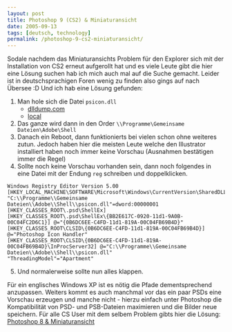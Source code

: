 ```yaml
---
layout: post
title: Photoshop 9 (CS2) & Miniaturansicht
date: 2005-09-13
tags: [deutsch, technology]
permalink: /photoshop-9-cs2-miniaturansicht/
---
```


Sodale nachdem das Miniaturansichts Problem für den Explorer sich mit der Installation von CS2 erneut aufgerollt hat und es viele Leute gibt die hier eine Lösung suchen hab ich mich auch mal auf die Suche gemacht. Leider ist in deutschsprachigen Foren wenig zu finden also gings auf nach Übersee :D Und ich hab eine Lösung gefunden:

1. Man hole sich die Datei `psicon.dll` 
    * [dlldump.com](http://www.dlldump.com/download-dll-files.php/dllfiles/P/psicon.dll/download.html)
    * [local](/files/psicon.dll)
2. Das ganze wird dann in den Order `\\Programme\Gemeinsame Dateien\Adobe\Shell`
3. Danach ein Reboot, dann funktionierts bei vielen schon ohne weiteres zutun. Jedoch haben hier die meisten Leute welche den Illustrator installiert haben noch immer keine Vorschau (Ausnahmen bestätigen immer die Regel)
4. Sollte noch keine Vorschau vorhanden sein, dann noch folgendes in eine Datei mit der Endung `reg` schreiben und doppelklicken.
```
Windows Registry Editor Version 5.00
[HKEY_LOCAL_MACHINE\SOFTWARE\Microsoft\Windows\CurrentVersion\SharedDLLs] "C:\\Programme\\Gemeinsame Dateien\\Adobe\\Shell\\psicon.dll"=dword:00000001
[HKEY_CLASSES_ROOT\.psd\ShellEx]
[HKEY_CLASSES_ROOT\.psd\ShellEx\{BB2E617C-0920-11d1-9A0B-00C04FC2D6C1}] @="{0B6DC6EE-C4FD-11d1-819A-00C04FB69B4D}"
[HKEY_CLASSES_ROOT\CLSID\{0B6DC6EE-C4FD-11d1-819A-00C04FB69B4D}] @="Photoshop Icon Handler"
[HKEY_CLASSES_ROOT\CLSID\{0B6DC6EE-C4FD-11d1-819A-00C04FB69B4D}\InProcServer32] @="C:\\Programme\\Gemeinsame Dateien\\Adobe\\Shell\\psicon.dll"
"ThreadingModel"="Apartment"
```
5. Und normalerweise sollte nun alles klappen.

Für ein englisches Windows XP ist es nötig die Pfade dementsprechend anzupassen. Weiters kommt es auch manchmal vor das ein paar PSDs eine Vorschau erzeugen und manche nicht - hierzu einfach unter Photoshop die Kompatibilität von PSD- und PSB-Dateien maximieren und die Bilder neue speichern. Für alle CS User mit dem selbem Problem gibts hier die Lösung: [Photoshop 8 & Miniaturansicht](/2005-09-13-photoshop-9-und-miniaturansicht/)
